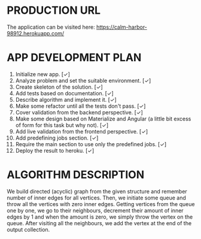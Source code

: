 # PRODUCTION URL

The application can be visited here: https://calm-harbor-98912.herokuapp.com/

# APP DEVELOPMENT PLAN

1. Initialize new app. [✓]
2. Analyze problem and set the suitable environment. [✓]
3. Create skeleton of the solution. [✓]
4. Add tests based on documentation. [✓]
5. Describe algorithm and implement it. [✓]
6. Make some refactor until all the tests don't pass. [✓]
7. Cover validation from the backend perspective. [✓]
8. Make some design based on Materialize and Angular (a little bit excess of form for this task but why not). [✓]
9. Add live validation from the frontend perspective. [✓]
10. Add predefining jobs section. [✓]
11. Require the main section to use only the predefined jobs. [✓]
12. Deploy the result to heroku. [✓]

# ALGORITHM DESCRIPTION

We build directed (acyclic) graph from the given structure and remember number of inner edges for all vertices.
Then, we initiate some queue and throw all the vertices with zero inner edges.
Getting vertices from the queue one by one, we go to their neighbours, decrement their amount of inner edges by 1 and when the amount is zero, we simply throw the vertex on the queue.
After visiting all the neighbours, we add the vertex at the end of the output collection.